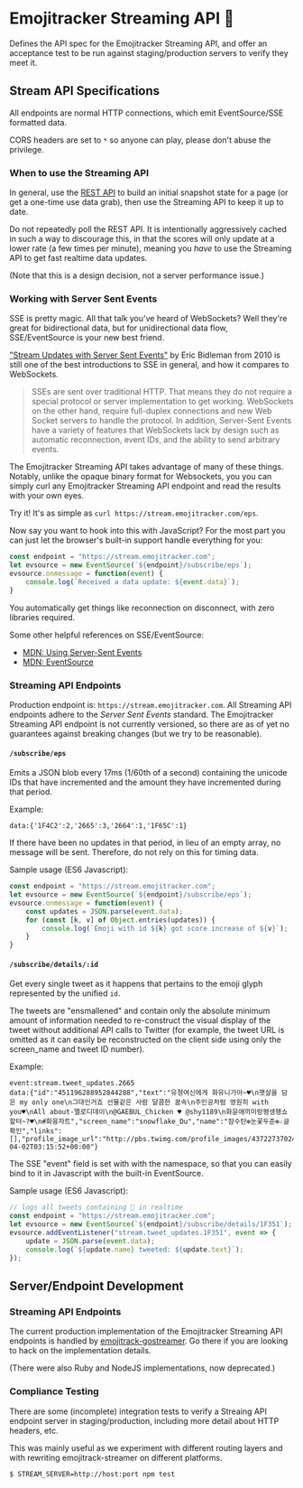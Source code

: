 # Emojitracker Streaming API :dizzy:

Defines the API spec for the Emojitracker Streaming API, and offer an acceptance
test to be run against staging/production servers to verify they meet it.

## Stream API Specifications

All endpoints are normal HTTP connections, which emit EventSource/SSE formatted
data.

CORS headers are set to `*` so anyone can play, please don't abuse the
privilege.

### When to use the Streaming API

In general, use the [REST API][rest-api] to build an initial snapshot state for
a page (or get a one-time use data grab), then use the Streaming API to keep it
up to date.

Do not repeatedly poll the REST API.  It is intentionally aggressively cached in
such a way to discourage this, in that the scores will only update at a lower
rate (a few times per minute), meaning you _have_ to use the Streaming API to
get fast realtime data updates.

(Note that this is a design decision, not a server performance issue.)

[rest-api]: https://github.com/emojitracker/emojitrack-rest-api

### Working with Server Sent Events

SSE is pretty magic. All that talk you've heard of WebSockets? Well they're
great for bidirectional data, but for unidirectional data flow, SSE/EventSource
is your new best friend.

["Stream Updates with Server Sent Events"][1] by Eric Bidleman from 2010 is
still one of the best introductions to SSE in general, and how it compares to
WebSockets.

> SSEs are sent over traditional HTTP. That means they do not require a special
> protocol or server implementation to get working. WebSockets on the other
> hand, require full-duplex connections and new Web Socket servers to handle the
> protocol. In addition, Server-Sent Events have a variety of features that
> WebSockets lack by design such as automatic reconnection, event IDs, and the
> ability to send arbitrary events.

[1]: https://www.html5rocks.com/en/tutorials/eventsource/basics/

The Emojitracker Streaming API takes advantage of many of these things. Notably,
unlike the opaque binary format for Websockets, you you can simply curl any
Emojitracker Streaming API endpoint and read the results with your own eyes.

Try it! It's as simple as `curl https://stream.emojitracker.com/eps`.

Now say you want to hook into this with JavaScript? For the most part you
can just let the browser's built-in support handle everything for you:

```js
const endpoint = "https://stream.emojitracker.com";
let evsource = new EventSource(`${endpoint}/subscribe/eps`);
evsource.onmessage = function(event) {
    console.log(`Received a data update: ${event.data}`);
}
```

You automatically get things like reconnection on disconnect, with zero
libraries required.

Some other helpful references on SSE/EventSource:

- [MDN: Using Server-Sent Events](https://developer.mozilla.org/en-US/docs/Web/API/Server-sent_events/Using_server-sent_events)
- [MDN: EventSource](https://developer.mozilla.org/en-US/docs/Web/API/EventSource)


### Streaming API Endpoints

Production endpoint is: `https://stream.emojitracker.com`. All Streaming API
endpoints adhere to the _Server Sent Events_ standard. The Emojitracker Streaming
API endpoint is not currently versioned, so there are as of yet no guarantees
against breaking changes (but we try to be reasonable).

#### `/subscribe/eps`

Emits a JSON blob every 17ms (1/60th of a second) containing the unicode IDs
that have incremented and the amount they have incremented during that period.

Example:

    data:{'1F4C2':2,'2665':3,'2664':1,'1F65C':1}

If there have been no updates in that period, in lieu of an empty array, no
message will be sent.  Therefore, do not rely on this for timing data.

Sample usage (ES6 Javascript):

```js
const endpoint = "https://stream.emojitracker.com";
let evsource = new EventSource(`${endpoint}/subscribe/eps`);
evsource.onmessage = function(event) {
    const updates = JSON.parse(event.data);
    for (const [k, v] of Object.entries(updates)) {
        console.log(`Emoji with id ${k} got score increase of ${v}`);
    }
}
```

#### `/subscribe/details/:id`

Get every single tweet as it happens that pertains to the emoji glyph
represented by the unified `id`.

The tweets are "ensmallened" and contain only the absolute minimum amount of
information needed to re-construct the visual display of the tweet without
additional API calls to Twitter (for example, the tweet URL is omitted as it can
easily be reconstructed on the client side using only the screen_name and tweet
ID number).

Example:

    event:stream.tweet_updates.2665
    data:{"id":"451196288952844288","text":"유졍여신에게 화유니가아~♥\n햇살을 담은 my only one\n그대인거죠 선물같은 사람 달콤한 꿈속\n주인공처럼 영원히 with you♥\nAll about-멜로디데이\n@GAEBUL_Chicken ♥ @shy1189\n화윤애끼미랑평생행쇼할텨~?♥\n#화융자트","screen_name":"snowflake_Du","name":"잠수탄✻눈꽃두준✻☆글확인","links":[],"profile_image_url":"http://pbs.twimg.com/profile_images/437227370248806400/aP0fFJOk_normal.jpeg","created_at":"2014-04-02T03:15:52+00:00"}

The SSE "event" field is set with with the namespace, so that you can easily
bind to it in Javascript with the built-in EventSource.

Sample usage (ES6 Javascript):

```js
// logs all tweets containing 🍑 in realtime
const endpoint = "https://stream.emojitracker.com";
let evsource = new EventSource(`${endpoint}/subscribe/details/1F351`);
evsource.addEventListener("stream.tweet_updates.1F351", event => {
    update = JSON.parse(event.data);
    console.log(`${update.name} tweeted: ${update.text}`);
});
```

## Server/Endpoint Development

### Streaming API Endpoints

The current production implementation of the Emojitracker Streaming API
endpoints is handled by [emojitrack-gostreamer]. Go there if you are looking to
hack on the implementation details.

[emojitrack-gostreamer]: https://github.com/emojitracker/emojitrack-gostreamer

(There were also Ruby and NodeJS implementations, now deprecated.)

### Compliance Testing

There are some (incomplete) integration tests to verify a Streaing API endpoint
server in staging/production, including more detail about HTTP headers, etc.

This was mainly useful as we experiment with different routing layers and with
rewriting emojitrack-streamer on different platforms.

    $ STREAM_SERVER=http://host:port npm test
